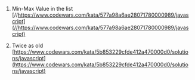 1. Min-Max Value in the list
   [//https://www.codewars.com/kata/577a98a6ae28071780000989/javascript](//https://www.codewars.com/kata/577a98a6ae28071780000989/javascript)

2. Twice as old
   [https://www.codewars.com/kata/5b853229cfde412a470000d0/solutions/javascript](https://www.codewars.com/kata/5b853229cfde412a470000d0/solutions/javascript)
